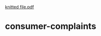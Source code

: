 [knitted file.pdf](https://github.com/ThiagoCao/consumer-complaints/files/8644066/knitted.file.pdf)
# consumer-complaints
